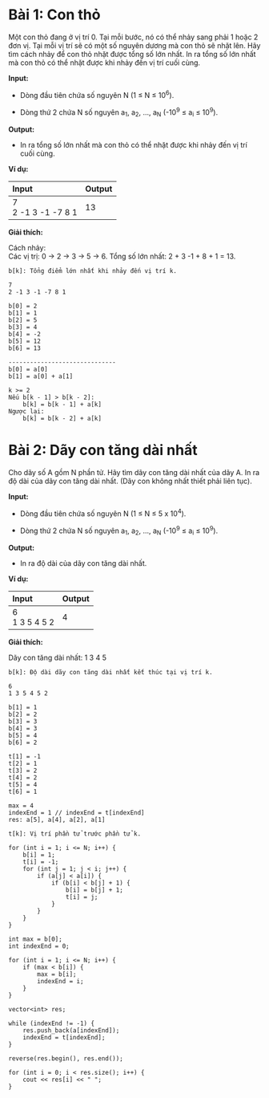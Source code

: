 # Bài 1: Con thỏ

Một con thỏ đang ở vị trí 0. Tại mỗi bước, nó có thể nhảy sang phải 1 hoặc 2 đơn vị. Tại mỗi vị trí sẽ có một số nguyên dương mà con thỏ sẽ nhặt lên. Hãy tìm cách nhảy để con thỏ nhặt được tổng số lớn nhất. In ra tổng số lớn nhất mà con thỏ có thể nhặt được khi nhảy đến vị trí cuối cùng.

**Input:**

- Dòng đầu tiên chứa số nguyên N (1 ≤ N ≤ 10<sup>6</sup>).

- Dòng thứ 2 chứa N số nguyên a<sub>1</sub>, a<sub>2</sub>, ..., a<sub>N</sub> (-10<sup>9</sup> ≤ a<sub>i</sub> ≤ 10<sup>9</sup>).

**Output:**

- In ra tổng số lớn nhất mà con thỏ có thể nhặt được khi nhảy đến vị trí cuối cùng.

**Ví dụ:**

| Input | Output |
|:-------|:--------|
| 7<br>2 -1 3 -1 -7 8 1 | 13     |

**Giải thích:**

Cách nhảy:<br>Các vị trị: 0 → 2 → 3 → 5 → 6. Tổng số lớn nhất: 2 + 3 -1 + 8 + 1 = 13.

```
b[k]: Tổng điểm lớn nhất khi nhảy đến vị trí k.

7
2 -1 3 -1 -7 8 1

b[0] = 2
b[1] = 1
b[2] = 5
b[3] = 4
b[4] = -2
b[5] = 12
b[6] = 13

------------------------------
b[0] = a[0]
b[1] = a[0] + a[1]

k >= 2
Nếu b[k - 1] > b[k - 2]:
    b[k] = b[k - 1] + a[k]
Ngược lại:
    b[k] = b[k - 2] + a[k]

```

# Bài 2: Dãy con tăng dài nhất

Cho dãy số A gồm N phần tử. Hãy tìm dãy con tăng dài nhất của dãy A. In ra độ dài của dãy con tăng dài nhất. (Dãy con không nhất thiết phải liên tục).

**Input:**

- Dòng đầu tiên chứa số nguyên N (1 ≤ N ≤ 5 x 10<sup>4</sup>).

- Dòng thứ 2 chứa N số nguyên a<sub>1</sub>, a<sub>2</sub>, ..., a<sub>N</sub> (-10<sup>9</sup> ≤ a<sub>i</sub> ≤ 10<sup>9</sup>).

**Output:**

- In ra độ dài của dãy con tăng dài nhất.

**Ví dụ:**

| Input | Output |
|:-------|:--------|
| 6<br>1 3 5 4 5 2 | 4     |

**Giải thích:**

Dãy con tăng dài nhất: 1 3 4 5

```
b[k]: Độ dài dãy con tăng dài nhất kết thúc tại vị trí k.

6
1 3 5 4 5 2

b[1] = 1
b[2] = 2
b[3] = 3
b[4] = 3
b[5] = 4
b[6] = 2

t[1] = -1
t[2] = 1
t[3] = 2
t[4] = 2
t[5] = 4
t[6] = 1

max = 4
indexEnd = 1 // indexEnd = t[indexEnd]
res: a[5], a[4], a[2], a[1]

t[k]: Vị trí phần tử trước phần tử k.

for (int i = 1; i <= N; i++) {
    b[i] = 1;
    t[i] = -1;
    for (int j = 1; j < i; j++) {
        if (a[j] < a[i]) {
            if (b[i] < b[j] + 1) {
                b[i] = b[j] + 1;
                t[i] = j;
            }
        }
    }
}

int max = b[0];
int indexEnd = 0;

for (int i = 1; i <= N; i++) {
    if (max < b[i]) {
        max = b[i];
        indexEnd = i;
    }
}

vector<int> res;

while (indexEnd != -1) {
    res.push_back(a[indexEnd]);
    indexEnd = t[indexEnd];
}

reverse(res.begin(), res.end());

for (int i = 0; i < res.size(); i++) {
    cout << res[i] << " ";
}


```

